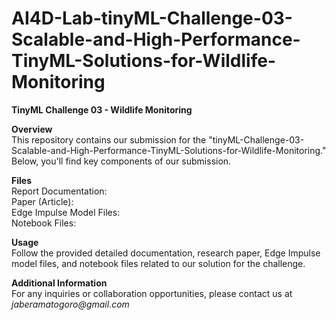 # AI4D-Lab-tinyML-Challenge-03-Scalable-and-High-Performance-TinyML-Solutions-for-Wildlife-Monitoring

**TinyML Challenge 03 - Wildlife Monitoring**

**Overview**<br>
This repository contains our submission for the "tinyML-Challenge-03-Scalable-and-High-Performance-TinyML-Solutions-for-Wildlife-Monitoring." Below, you'll find key components of our submission.

**Files**<br>
Report Documentation:<br>
Paper (Article):<br>
Edge Impulse Model Files:<br>
Notebook Files:<br>

**Usage**<br>
Follow the provided detailed documentation, research paper, Edge Impulse model files, and notebook files related to our solution for the challenge.

**Additional Information**<br>
For any inquiries or collaboration opportunities, please contact us at *_jaberamatogoro@gmail.com_*
